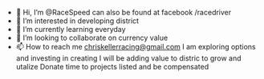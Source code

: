 - 👋 Hi, I’m @RaceSpeed  can also be found at facebook
/racedriver
- 👀 I’m interested in developing district
- 🌱 I’m currently learning everyday
- 💞️ I’m looking to collaborate on currency value
- 📫 How to reach me chriskellerracing@gmail.com
I am exploring options and investing in creating 
I will be adding value to distric to grow and utalize
Donate time to projects listed and be compensated 
<!---
RaceSpeed/RaceSpeed is a ✨ special ✨ repository because its `README.md` (this file) appears on your GitHub profile.
You can click the Preview link to take a look at your changes.
--->
